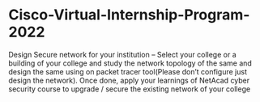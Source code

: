 # Cisco-Virtual-Internship-Program-2022
Design Secure network for your institution – Select your college or a building of your college and study the network topology of the same and design the same using on packet tracer tool(Please don’t configure just design the network). Once done, apply your learnings of NetAcad cyber security course to upgrade / secure the existing network of your college
